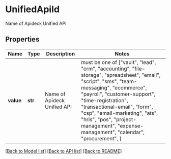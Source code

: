 # UnifiedApiId

Name of Apideck Unified API

## Properties
Name | Type | Description | Notes
------------ | ------------- | ------------- | -------------
**value** | **str** | Name of Apideck Unified API |  must be one of ["vault", "lead", "crm", "accounting", "file-storage", "spreadsheet", "email", "script", "sms", "team-messaging", "ecommerce", "payroll", "customer-support", "time-registration", "transactional-email", "form", "csp", "email-marketing", "ats", "hris", "pos", "project-management", "expense-management", "calendar", "procurement", ]

[[Back to Model list]](../../README.md#documentation-for-models) [[Back to API list]](../../README.md#documentation-for-api-endpoints) [[Back to README]](../../README.md)


